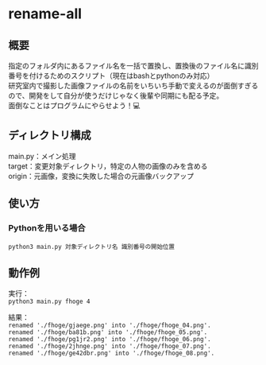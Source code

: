 # rename-all
## 概要
指定のフォルダ内にあるファイル名を一括で置換し、置換後のファイル名に識別番号を付けるためのスクリプト（現在はbashとpythonのみ対応）  
研究室内で撮影した画像ファイルの名前をいちいち手動で変えるのが面倒すぎるので、開発をして自分が使うだけじゃなく後輩や同期にも配る予定。  
面倒なことはプログラムにやらせよう！💻

## ディレクトリ構成
main.py：メイン処理   
target：変更対象ディレクトリ，特定の人物の画像のみを含める    
origin：元画像，変換に失敗した場合の元画像バックアップ

## 使い方
### Pythonを用いる場合
`python3 main.py 対象ディレクトリ名 識別番号の開始位置`

## 動作例
実行：  
`python3 main.py fhoge 4`

結果：  
`renamed './fhoge/gjaege.png' into './fhoge/fhoge_04.png'.`  
`renamed './fhoge/ba81b.png' into './fhoge/fhoge_05.png'.`  
`renamed './fhoge/pg1jr2.png' into './fhoge/fhoge_06.png'.`  
`renamed './fhoge/2jhnge.png' into './fhoge/fhoge_07.png'.`  
`renamed './fhoge/ge42dbr.png' into './fhoge/fhoge_08.png'.`
